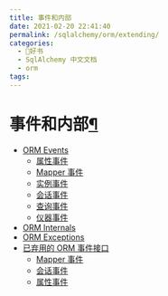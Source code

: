 ```yaml
---
title: 事件和内部
date: 2021-02-20 22:41:40
permalink: /sqlalchemy/orm/extending/
categories:
  - 📖好书
  - SqlAlchemy 中文文档
  - orm
tags:
---
```

事件和内部[¶](#events-and-internals "Permalink to this headline")
=================================================================

-   [ORM Events](events.html)
    -   [属性事件](events.html#attribute-events)
    -   [Mapper 事件](events.html#mapper-events)
    -   [实例事件](events.html#instance-events)
    -   [会话事件](events.html#session-events)
    -   [查询事件](events.html#query-events)
    -   [仪器事件](events.html#module-sqlalchemy.orm.instrumentation)
-   [ORM Internals](internals.html)
-   [ORM Exceptions](exceptions.html)
-   [已弃用的 ORM 事件接口](deprecated.html)
    -   [Mapper 事件](deprecated.html#mapper-events)
    -   [会话事件](deprecated.html#session-events)
    -   [属性事件](deprecated.html#attribute-events)

